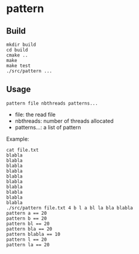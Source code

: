 # pattern
## Build
```
mkdir build
cd build
cmake ..
make
make test
./src/pattern ...
```
## Usage
`pattern file nbthreads patterns...`
- file: the read file
- nbthreads: number of threads allocated
- patterns...: a list of pattern

Example:
```
cat file.txt
blabla
blabla
blabla
blabla
blabla
blabla
blabla
blabla
blabla
blabla
./src/pattern file.txt 4 b l a bl la bla blabla
pattern a == 20
pattern b == 20
pattern bl == 20
pattern bla == 20
pattern blabla == 10
pattern l == 20
pattern la == 20
```
